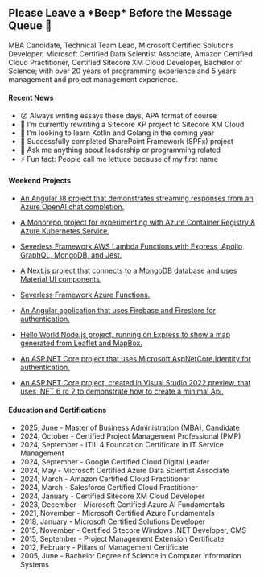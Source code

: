 ## Please Leave a \*Beep\* Before the Message Queue 👋

MBA Candidate, Technical Team Lead, Microsoft Certified Solutions Developer, Microsoft Certified Data Scientist Associate, Amazon Certified Cloud Practitioner, Certified Sitecore XM Cloud Developer, Bachelor of Science; with over 20 years of programming experience and 5 years management and project management experience.

#### Recent News

- 😵 Always writing essays these days, APA format of course
- 🔭 I’m currently rewriting a Sitecore XP project to Sitecore XM Cloud
- 👯 I’m looking to learn Kotlin and Golang in the coming year
- 🌱 Successfully completed SharePoint Framework (SPFx) project
- 💬 Ask me anything about leadership or programming related
- ⚡ Fun fact: People call me lettuce because of my first name

#### Weekend Projects

- [An Angular 18 project that demonstrates streaming responses from an Azure OpenAI chat completion.](https://github.com/romayneeastmond/azure-openai-angular)

- [A Monorepo project for experimenting with Azure Container Registry & Azure Kubernetes Service.](https://github.com/romayneeastmond/monorepo-microservices-demo)

- [Severless Framework AWS Lambda Functions with Express, Apollo GraphQL, MongoDB, and Jest.](https://github.com/romayneeastmond/serverless-aws-lambda-express-mongodb/)

- [A Next.js project that connects to a MongoDB database and uses Material UI components.](https://github.com/romayneeastmond/mongodb-react-nextjs-mui-demo/)

- [Severless Framework Azure Functions.](https://github.com/romayneeastmond/serverless-azure-function-nodejs-heartbeat/)

- [An Angular application that uses Firebase and Firestore for authentication.](https://github.com/romayneeastmond/angular-firebase-authentication)

- [Hello World Node.js project, running on Express to show a map generated from Leaflet and MapBox.](https://github.com/romayneeastmond/helloworld-leaflet-mapbox-express-nodejs-demo/)

- [An ASP.NET Core project that uses Microsoft.AspNetCore.Identity for authentication.](https://github.com/romayneeastmond/application-core-identity)

- [An ASP.NET Core project, created in Visual Studio 2022 preview, that uses .NET 6 rc 2 to demonstrate how to create a minimal Api.](https://github.com/romayneeastmond/application-net6preview-minimal-api)

#### Education and Certifications

- 2025, June - Master of Business Administration (MBA), Candidate
- 2024, October - Certified Project Management Professional (PMP)
- 2024, September - ITIL 4 Foundation Certificate in IT Service Management
- 2024, September - Google Certified Cloud Digital Leader
- 2024, May - Microsoft Certified Azure Data Scientist Associate
- 2024, March - Amazon Certified Cloud Practitioner
- 2024, March - Salesforce Certified Cloud Practitioner
- 2024, January - Certified Sitecore XM Cloud Developer
- 2023, December - Microsoft Certified Azure AI Fundamentals
- 2021, November - Microsoft Certified Azure Fundamentals
- 2018, January - Microsoft Certified Solutions Developer
- 2015, November - Certified Sitecore Windows .NET Developer, CMS
- 2015, September - Project Management Extension Certificate
- 2012, February - Pillars of Management Certificate
- 2005, June - Bachelor Degree of Science in Computer Information Systems
